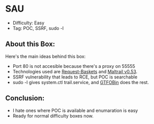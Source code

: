 # SAU
* Difficulty: Easy
* Tag: POC, SSRF, sudo -l

## About this Box:
Here's the main ideas behind this box: 
* Port 80 is not accesible because there's a proxy on 55555
* Technologies used are [Request-Baskets](https://github.com/darklynx/request-baskets) and [Maltrail v0.53](https://github.com/stamparm/maltrail/blob/master/README.md).
* SSRF vulnerability that leads to RCE, but POC is searchable
* sudo -l gives system.ctl trail.service, and [GTFOBin](https://gtfobins.github.io/) does the rest.

## Conclusion:
* I hate ones where POC is available and enumaration is easy
* Ready for normal difficulty boxes now.
